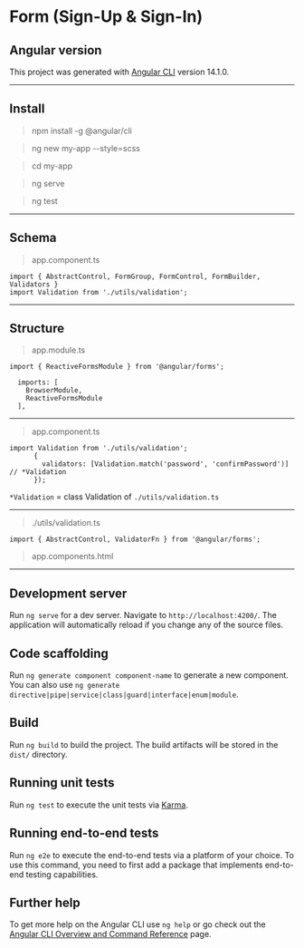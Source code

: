 # Form (Sign-Up & Sign-In)


## Angular version

This project was generated with [Angular CLI](https://github.com/angular/angular-cli) version 14.1.0.

---

## Install

> npm install -g @angular/cli

> ng new my-app --style=scss

> cd my-app

> ng serve

> ng test

---

## Schema

> app.component.ts

```
import { AbstractControl, FormGroup, FormControl, FormBuilder, Validators }
import Validation from './utils/validation';
```

---

## Structure

> app.module.ts

```
import { ReactiveFormsModule } from '@angular/forms';

  imports: [
    BrowserModule,
    ReactiveFormsModule
  ],
```

---

> app.component.ts

```
import Validation from './utils/validation';
      {
        validators: [Validation.match('password', 'confirmPassword')] // *Validation
      });
```

`*Validation` = class Validation of `./utils/validation.ts`

---

> ./utils/validation.ts

```
import { AbstractControl, ValidatorFn } from '@angular/forms';
```

> app.components.html

  <form [formGroup]="form" (ngSubmit)="onSubmit()">

---

## Development server

Run `ng serve` for a dev server. Navigate to `http://localhost:4200/`. The application will automatically reload if you change any of the source files.

## Code scaffolding

Run `ng generate component component-name` to generate a new component. You can also use `ng generate directive|pipe|service|class|guard|interface|enum|module`.

## Build

Run `ng build` to build the project. The build artifacts will be stored in the `dist/` directory.

## Running unit tests

Run `ng test` to execute the unit tests via [Karma](https://karma-runner.github.io).

## Running end-to-end tests

Run `ng e2e` to execute the end-to-end tests via a platform of your choice. To use this command, you need to first add a package that implements end-to-end testing capabilities.

## Further help

To get more help on the Angular CLI use `ng help` or go check out the [Angular CLI Overview and Command Reference](https://angular.io/cli) page.
